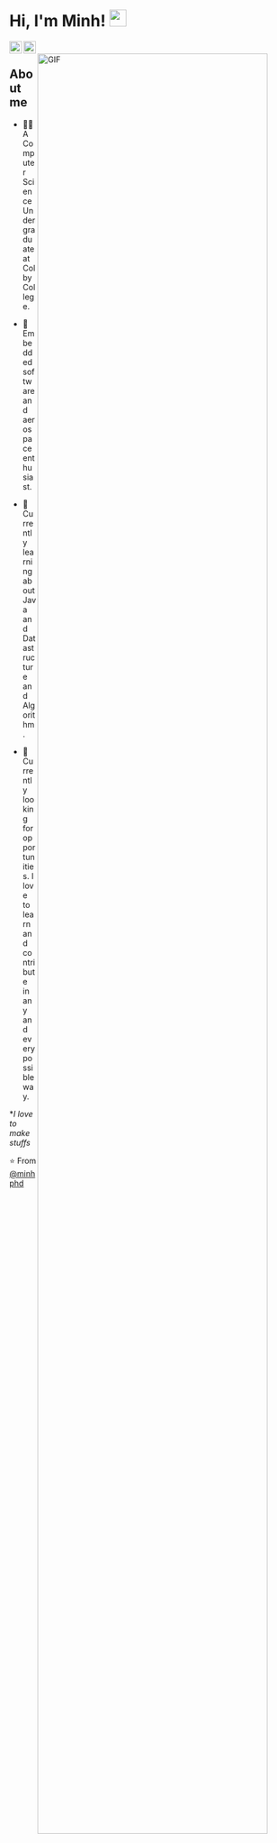 # Hi, I'm Minh! <img src="https://raw.githubusercontent.com/iampavangandhi/iampavangandhi/master/gifs/Hi.gif" width="30px"></h2>

<a href="https://www.linkedin.com/in/minh-pham-dinh-766b96161/">
  <img align="left" alt="Minh's Linkdein" width="22px" src="https://cdn.jsdelivr.net/npm/simple-icons@v3/icons/linkedin.svg" />
</a>
<a href="https://github.com/minhphd">
  <img align="left" alt="Minh's Github" width="22px" src="https://cdn.jsdelivr.net/npm/simple-icons@v3/icons/github.svg" />
</a>
<br />
<img style="width:90%; height:auto;" align="right" alt="GIF" src="https://media3.giphy.com/media/l4pTldWDec8WamJUc/giphy.gif?cid=ecf05e4704lf57nyl11xm4qka4q0i3zcnailifu74at5kqri&rid=giphy.gif&ct=g" />

## About me
- 🧑‍🎓 A Computer Science Undergraduate at Colby College.

- 🚀 Embedded software and aerospace enthusiast.

- 📖 Currently learning about Java and Datastructure and Algorithm.

- 👀 Currently looking for opportunities. I love to learn and contribute in any and every possible way.

**I love to make stuffs*

⭐️ From [@minhphd](https://github.com/minhphd)
